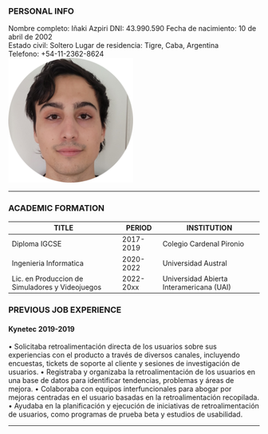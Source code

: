 ### **PERSONAL INFO**

Nombre completo: Iñaki Azpiri 
DNI: 43.990.590
Fecha de nacimiento: 10 de abril de 2002  
Estado civil: Soltero 
Lugar de residencia: Tigre, Caba, Argentina  
Telefono: +54-11-2362-8624 
<br>
<img src="images/profile.png" width="250" />

____

### **ACADEMIC FORMATION**

| TITLE | PERIOD | INSTITUTION |
| -------- | -------- | ------ |
| Diploma IGCSE | 2017-2019 | Colegio Cardenal Pironio |
| Ingenieria Informatica | 2020-2022 | Universidad Austral |
| Lic. en Produccion de Simuladores y Videojuegos | 2022-20xx | Universidad Abierta Interamericana (UAI) |



### **PREVIOUS JOB EXPERIENCE**

#### Kynetec 2019-2019
•	Solicitaba retroalimentación directa de los usuarios sobre sus experiencias con el producto a través de diversos canales, incluyendo encuestas, tickets de soporte al cliente y sesiones de investigación de usuarios.
•	Registraba y organizaba la retroalimentación de los usuarios en una base de datos para identificar tendencias, problemas y áreas de mejora.
•	Colaboraba con equipos interfuncionales para abogar por mejoras centradas en el usuario basadas en la retroalimentación recopilada.
•	Ayudaba en la planificación y ejecución de iniciativas de retroalimentación de usuarios, como programas de prueba beta y estudios de usabilidad.




***


